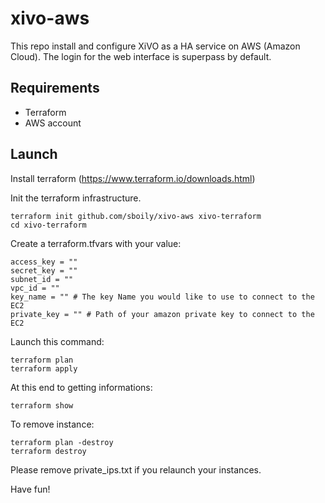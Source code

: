 # xivo-aws

This repo install and configure XiVO as a HA service on AWS (Amazon Cloud). The login for the
web interface is superpass by default.

Requirements
------------

- Terraform
- AWS account

Launch
------

Install terraform (https://www.terraform.io/downloads.html)

Init the terraform infrastructure.

    terraform init github.com/sboily/xivo-aws xivo-terraform
    cd xivo-terraform

Create a terraform.tfvars with your value:

    access_key = ""
    secret_key = ""
    subnet_id = ""
    vpc_id = ""
    key_name = "" # The key Name you would like to use to connect to the EC2
    private_key = "" # Path of your amazon private key to connect to the EC2

Launch this command:

    terraform plan
    terraform apply

At this end to getting informations:

    terraform show
    
To remove instance:

    terraform plan -destroy
    terraform destroy

Please remove private_ips.txt if you relaunch your instances.
    
Have fun!
